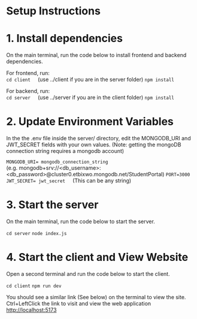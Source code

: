 # Setup Instructions

# 1. Install dependencies

On the main terminal, run the code below to install frontend and backend dependencies.

For frontend, run:  
`cd client` &nbsp; &nbsp; (use ../client if you are in the server folder)
`npm install`


For backend, run:   
`cd server` &nbsp; &nbsp; (use ../server if you are in the client folder)
`npm install`

# 2. Update Environment Variables

In the the .env file inside the server/ directory, edit the MONGODB_URI and JWT_SECRET fields with your own values. (Note: getting the mongoDB connection string requires a mongodb account)


`MONGODB_URI= mongodb_connection_string`
<br>(e.g. mongodb+srv://<db_username>:<db_password>@cluster0.etbixwo.mongodb.net/StudentPortal)
`PORT=3000`
`JWT_SECRET= jwt_secret` &nbsp; &nbsp; (This can be any string)


# 3. Start the server

On the main terminal, run the code below to start the server.

`cd server`
`node index.js`


# 4. Start the client and View Website

Open a second terminal and run the code below to start the client.

`cd client`
`npm run dev`

You should see a similar link (See below) on the terminal to view the site. Ctrl+LeftClick the link to visit and view the web application
[http://localhost:5173](http://localhost:5173)